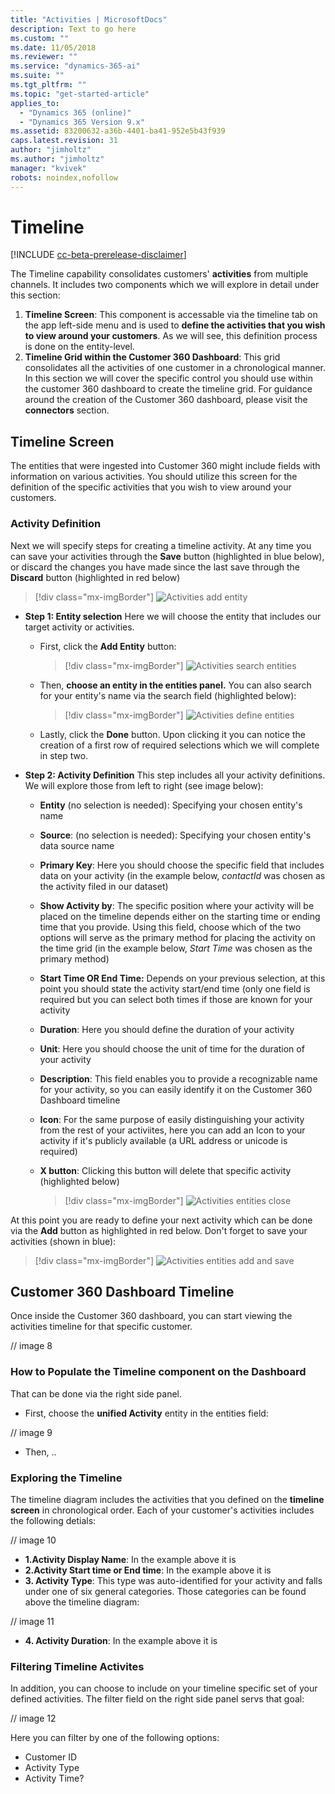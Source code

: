 ```yaml
---
title: "Activities | MicrosoftDocs"
description: Text to go here
ms.custom: ""
ms.date: 11/05/2018
ms.reviewer: ""
ms.service: "dynamics-365-ai"
ms.suite: ""
ms.tgt_pltfrm: ""
ms.topic: "get-started-article"
applies_to: 
  - "Dynamics 365 (online)"
  - "Dynamics 365 Version 9.x"
ms.assetid: 83200632-a36b-4401-ba41-952e5b43f939
caps.latest.revision: 31
author: "jimholtz"
ms.author: "jimholtz"
manager: "kvivek"
robots: noindex,nofollow
---
```

# Timeline

[!INCLUDE [cc-beta-prerelease-disclaimer](../includes/cc-beta-prerelease-disclaimer.md)]

The Timeline capability consolidates customers' **activities** from multiple channels. It includes two components which we will explore in detail under this section:

1. **Timeline Screen**: This component is accessable via the timeline tab on the app left-side menu and is used to **define the activities that you wish to view around your customers**. As we will see, this definition process is done on the entity-level.
2. **Timeline Grid within the Customer 360 Dashboard**: This grid consolidates all the activities of one customer in a chronological manner. In this section we will cover the specific control you should use within the customer 360 dashboard to create the timeline grid. For guidance around the creation of the Customer 360 dashboard, please visit the **connectors** section.

## Timeline Screen
The entities that were ingested into Customer 360 might include fields with information on various activities. You should utilize this screen for the definition of the specific activities that you wish to view around your customers.

### Activity Definition
Next we will specify steps for creating a timeline activity. At any time you can save your activities through the **Save** button (highlighted in blue below), or discard the changes you have made since the last save through the **Discard** button (highlighted in red below)

> [!div class="mx-imgBorder"] 
> ![](media/activities-add-entity.png "Activities add entity")

- **Step 1: Entity selection**
Here we will choose the entity that includes our target activity or activities.
   - First, click the **Add Entity** button:
 
     > [!div class="mx-imgBorder"] 
     > ![](media/activities-search-entities.png "Activities search entities")

   - Then, **choose an entity in the entities panel.** You can also search for your entity's name via the search field (highlighted below):

     > [!div class="mx-imgBorder"] 
     > ![](media/activities-entities-define.png "Activities define entities")

   - Lastly, click the **Done** button. Upon clicking it you can notice the creation of a first row of required selections which we will complete in step two.
 


  
- **Step 2: Activity Definition**
This step includes all your activity definitions. We will explore those from left to right (see image below):

  - **Entity** (no selection is needed): Specifying your chosen entity's name
  - **Source**: (no selection is needed): Specifying your chosen entity's data source name
  - **Primary Key**: Here you should choose the specific field that includes data on your activity (in the example below, *contactId* was chosen as the activity filed in our dataset)
  - **Show Activity by**: The specific position where your activity will be placed on the timeline depends either on the starting time or ending time that you provide. Using this field, choose which of the two options will serve as the primary method for placing the activity on the time grid (in the example below, *Start Time* was chosen as the primary method)
  - **Start Time OR End Time:** Depends on your previous selection, at this point you should state the activity start/end time (only one field is required but you can select both times if those are known for your activity
  - **Duration**: Here you should define the duration of your activity 
  - **Unit**: Here you should choose the unit of time for the duration of your activity
  - **Description**: This field enables you to provide a recognizable name for your activity, so you can easily identify it on the Customer 360 Dashboard timeline 
  - **Icon**: For the same purpose of easily distinguishing your activity from the rest of your activiites, here you can add an Icon to your activity if it's publicly available (a URL address or unicode is required)
  - **X button**: Clicking this button will delete that specific activity (highlighted below)
  
    > [!div class="mx-imgBorder"] 
    > ![](media/activities-entities-close.png "Activities entities close")
  
At this point you are ready to define your next activity which can be done via the **Add** button as highlighted in red below. Don't forget to save your activities (shown in blue):

> [!div class="mx-imgBorder"] 
> ![](media/activities-add-save-entity.png "Activities entities add and save")

## Customer 360 Dashboard Timeline
Once inside the Customer 360 dashboard, you can start viewing the activities timeline for that specific customer.

// image 8

### How to Populate the Timeline component on the Dashboard
That can be done via the right side panel. 

- First, choose the **unified Activity** entity in the entities field:
    
// image 9

- Then, ..
   
### Exploring the Timeline 
The timeline diagram includes the activities that you defined on the **timeline screen** in chronological order. Each of your customer's activities includes the following detials:

// image 10

- **1.Activity Display Name**: In the example above it is
- **2.Activity Start time or End time**: In the example above it is
- **3. Activity Type**: This type was auto-identified for your activity and falls under one of six general categories. Those categories can be found above the timeline diagram:

// image 11

- **4. Activity Duration**: In the example above it is

### Filtering Timeline Activites
In addition, you can choose to include on your timeline specific set of your defined activities. The filter field on the right side panel servs that goal:

// image 12

Here you can filter by one of the following options:
- Customer ID
- Activity Type
- Activity Time?





 

